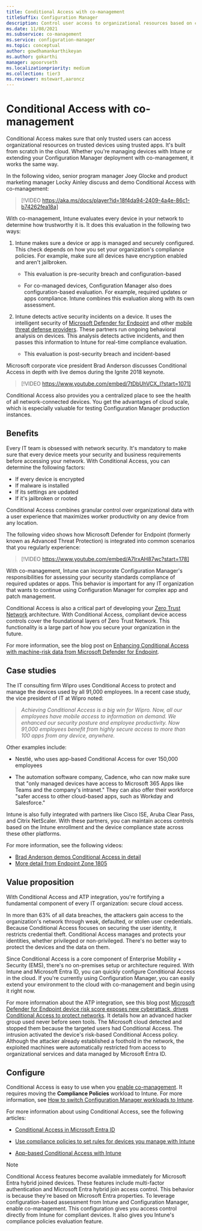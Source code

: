 ```yaml
---
title: Conditional Access with co-management
titleSuffix: Configuration Manager
description: Control user access to organizational resources based on compliance rules from Intune
ms.date: 11/08/2021
ms.subservice: co-management
ms.service: configuration-manager
ms.topic: conceptual
author: gowdhamankarthikeyan
ms.author: gokarthi
manager: apoorvseth
ms.localizationpriority: medium
ms.collection: tier3
ms.reviewer: mstewart,aaroncz 
---
```


# Conditional Access with co-management

Conditional Access makes sure that only trusted users can access organizational resources on trusted devices using trusted apps. It's built from scratch in the cloud. Whether you're managing devices with Intune or extending your Configuration Manager deployment with co-management, it works the same way.

In the following video, senior program manager Joey Glocke and product marketing manager Locky Ainley discuss and demo Conditional Access with co-management:

> [!VIDEO https://aka.ms/docs/player?id=18f4da94-2409-4a4e-86c1-b74262fea18a]

With co-management, Intune evaluates every device in your network to determine how trustworthy it is. It does this evaluation in the following two ways:

1. Intune makes sure a device or app is managed and securely configured. This check depends on how you set your organization's compliance policies. For example, make sure all devices have encryption enabled and aren't jailbroken.

    - This evaluation is pre-security breach and configuration-based

    - For co-managed devices, Configuration Manager also does configuration-based evaluation. For example, required updates or apps compliance. Intune combines this evaluation along with its own assessment.

2. Intune detects active security incidents on a device. It uses the intelligent security of [Microsoft Defender for Endpoint](/microsoft-365/security/defender-endpoint/microsoft-defender-endpoint) and other [mobile threat defense providers](https://www.lookout.com/partners/microsoft). These partners run ongoing behavioral analysis on devices. This analysis detects active incidents, and then passes this information to Intune for real-time compliance evaluation.

    - This evaluation is post-security breach and incident-based

Microsoft corporate vice president Brad Anderson discusses Conditional Access in depth with live demos during the Ignite 2018 keynote.

> [!VIDEO https://www.youtube.com/embed/7tDbUhVCX_I?start=1071]

Conditional Access also provides you a centralized place to see the health of all network-connected devices. You get the advantages of cloud scale, which is especially valuable for testing Configuration Manager production instances.

## Benefits

Every IT team is obsessed with network security. It's mandatory to make sure that every device meets your security and business requirements before accessing your network. With Conditional Access, you can determine the following factors:

- If every device is encrypted
- If malware is installed
- If its settings are updated
- If it's jailbroken or rooted

Conditional Access combines granular control over organizational data with a user experience that maximizes worker productivity on any device from any location.

The following video shows how Microsoft Defender for Endpoint (formerly known as Advanced Threat Protection) is integrated into common scenarios that you regularly experience:

> [!VIDEO https://www.youtube.com/embed/A7IrxAH87wc?start=178]

With co-management, Intune can incorporate Configuration Manager's responsibilities for assessing your security standards compliance of required updates or apps. This behavior is important for any IT organization that wants to continue using Configuration Manager for complex app and patch management.

Conditional Access is also a critical part of developing your [Zero Trust Network](https://www.microsoft.com/security/blog/2018/06/14/building-zero-trust-networks-with-microsoft-365/) architecture. With Conditional Access, compliant device access controls cover the foundational layers of Zero Trust Network. This functionality is a large part of how you secure your organization in the future.

For more information, see the blog post on [Enhancing Conditional Access with machine-risk data from Microsoft Defender for Endpoint](https://techcommunity.microsoft.com/t5/Enterprise-Mobility-Security/Enhancing-conditional-access-with-machine-risk-data-from-Windows/ba-p/250559).

## Case studies

The IT consulting firm Wipro uses Conditional Access to protect and manage the devices used by all 91,000 employees. In a recent case study, the vice president of IT at Wipro noted:

> *Achieving Conditional Access is a big win for Wipro. Now, all our employees have mobile access to information on demand.*
> *We enhanced our security posture and employee productivity. Now 91,000 employees benefit from highly secure access to more than 100 apps from any device, anywhere.*

Other examples include:

- Nestlé, who uses app-based Conditional Access for over 150,000 employees

- The automation software company, Cadence, who can now make sure that "only managed devices have access to Microsoft 365 Apps like Teams and the company's intranet." They can also offer their workforce "safer access to other cloud-based apps, such as Workday and Salesforce."

Intune is also fully integrated with partners like Cisco ISE, Aruba Clear Pass, and Citrix NetScaler. With these partners, you can maintain access controls based on the Intune enrollment and the device compliance state across these other platforms.

For more information, see the following videos:

- [Brad Anderson demos Conditional Access in detail](https://youtu.be/8321obNofgM?t=547)
- [More detail from Endpoint Zone 1805](https://youtu.be/f-ILlEuBFZg?t=196)

## Value proposition

With Conditional Access and ATP integration, you're fortifying a fundamental component of every IT organization: secure cloud access.

In more than 63% of all data breaches, the attackers gain access to the organization's network through weak, defaulted, or stolen user credentials. Because Conditional Access focuses on securing the user identity, it restricts credential theft. Conditional Access manages and protects your identities, whether privileged or non-privileged. There's no better way to protect the devices and the data on them.

Since Conditional Access is a core component of Enterprise Mobility + Security (EMS), there's no on-premises setup or architecture required. With Intune and Microsoft Entra ID, you can quickly configure Conditional Access in the cloud. If you're currently using Configuration Manager, you can easily extend your environment to the cloud with co-management and begin using it right now.

For more information about the ATP integration, see this blog post [Microsoft Defender for Endpoint device risk score exposes new cyberattack, drives Conditional Access to protect networks](https://www.microsoft.com/security/blog/2018/11/28/windows-defender-atp-device-risk-score-exposes-new-cyberattack-drives-conditional-access-to-protect-networks/). It details how an advanced hacker group used never before seen tools. The Microsoft cloud detected and stopped them because the targeted users had Conditional Access. The intrusion activated the device's risk-based Conditional Access policy. Although the attacker already established a foothold in the network, the exploited machines were automatically restricted from access to organizational services and data managed by Microsoft Entra ID.

## Configure

Conditional Access is easy to use when you [enable co-management](how-to-enable.md). It requires moving the **Compliance Policies** workload to Intune. For more information, see [How to switch Configuration Manager workloads to Intune](how-to-switch-workloads.md).

For more information about using Conditional Access, see the following articles:

- [Conditional Access in Microsoft Entra ID](/azure/active-directory/conditional-access/overview)

- [Use compliance policies to set rules for devices you manage with Intune](../../intune-service/protect/device-compliance-get-started.md)

- [App-based Conditional Access with Intune](../../intune-service/protect/app-based-conditional-access-intune.md)

> [!NOTE]
> Conditional Access features become available immediately for Microsoft Entra hybrid joined devices. These features include multi-factor authentication and Microsoft Entra hybrid join access control. This behavior is because they're based on Microsoft Entra properties. To leverage configuration-based assessment from Intune and Configuration Manager, enable co-management. This configuration gives you access control directly from Intune for compliant devices. It also gives you Intune's compliance policies evaluation feature.
